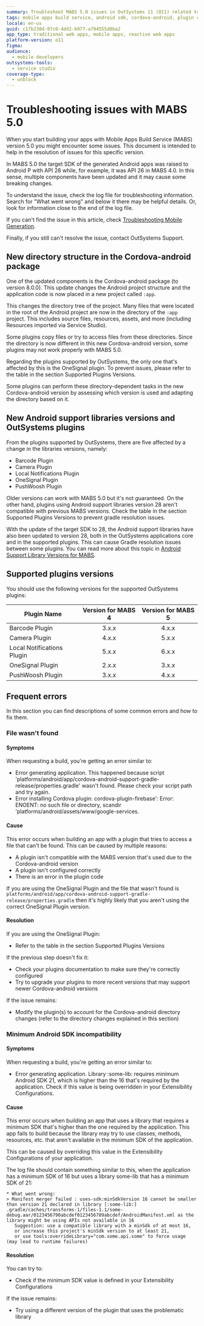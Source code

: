 ```yaml
---
summary: Troubleshoot MABS 5.0 issues in OutSystems 11 (O11) related to SDK updates and plugin compatibility.
tags: mobile apps build service, android sdk, cordova-android, plugin compatibility
locale: en-us
guid: c17b230d-07c0-4dd2-b977-a794555d8ba2
app_type: traditional web apps, mobile apps, reactive web apps
platform-version: o11
figma:
audience:
  - mobile developers
outsystems-tools:
  - service studio
coverage-type:
  - unblock
---
```


# Troubleshooting issues with MABS 5.0

When you start building your apps with Mobile Apps Build Service (MABS) version 5.0 you might encounter some issues. This document is intended to help in the resolution of issues for this specific version.

In MABS 5.0 the target SDK of the generated Android apps was raised to Android P with API 28 while, for example, it was API 26 in MABS 4.0. In this sense, multiple components have been updated and it may cause some breaking changes.

To understand the issue, check the log file for troubleshooting information. Search for "What went wrong" and below it there may be helpful details. Or, look for information close to the end of the log file.

If you can't find the issue in this article, check [Troubleshooting Mobile Generation](troubleshoot-mobile-apps-generation.md).

Finally, if you still can't resolve the issue, contact OutSystems Support.

## New directory structure in the Cordova-android package

One of the updated components is the Cordova-android package (to version 8.0.0). This update changes the Android project structure and the application code is now placed in a new project called `:app`.

This changes the directory tree of the project. Many files that were located in the root of the Android project are now in the directory of the `:app` project. This includes source files, resources, assets, and more (including Resources imported via Service Studio).

Some plugins copy files or try to access files from these directories. Since the directory is now different in this new Cordova-android version, some plugins may not work properly with MABS 5.0.

Regarding the plugins supported by OutSystems, the only one that's affected by this is the OneSignal plugin. To prevent issues, please refer to the table in the section Supported Plugins Versions.

Some plugins can perform these directory-dependent tasks in the new Cordova-android version by assessing which version is used and adapting the directory based on it.

## New Android support libraries versions and OutSystems plugins

From the plugins supported by OutSystems, there are five affected by a change in the libraries versions, namely:

- Barcode Plugin
- Camera Plugin
- Local Notifications Plugin
- OneSignal Plugin
- PushWoosh Plugin

Older versions can work with MABS 5.0 but it's not guaranteed. On the other hand, plugins using Android support libraries version 28 aren't compatible with previous MABS versions. Check the table in the section Supported Plugins Versions to prevent gradle resolution issues.

With the update of the target SDK to 28, the Android support libraries have also been updated to version 28, both in the OutSystems applications core and in the supported plugins. This can cause Gradle resolution issues between some plugins. You can read more about this topic in [Android Support Library Versions for MABS](https://success.outsystems.com/Documentation/11/Delivering_Mobile_Apps/Mobile_Apps_Build_Service/Android_Support_Library_Versions_for_MABS).

## Supported plugins versions

You should use the following versions for the supported OutSystems plugins:

| Plugin Name                | Version for MABS 4 | Version for MABS 5 |
| -------------------------- | :----------------: | :----------------: |
| Barcode Plugin             | 3.x.x              | 4.x.x              |
| Camera Plugin              | 4.x.x              | 5.x.x              |
| Local Notifications Plugin | 5.x.x              | 6.x.x              |
| OneSignal Plugin           | 2.x.x              | 3.x.x              |
| PushWoosh Plugin           | 3.x.x              | 4.x.x              |


## Frequent errors

In this section you can find descriptions of some common errors and how to fix them.

### File wasn't found

#### Symptoms

When requesting a build, you're getting an error similar to:

 - Error generating application. This happened because script 'platforms/android/app/cordova-android-support-gradle-release/properties.gradle' wasn't found. Please check your script path and try again.
 - Error installing Cordova plugin: cordova-plugin-firebase': Error: ENOENT: no such file or directory, scandir 'platforms/android/assets/www/google-services.

#### Cause

This error occurs when building an app with a plugin that tries to access a file that can't be found. This can be caused by multiple reasons:

- A plugin isn't compatible with the MABS version that's used due to the Cordova-android version
- A plugin isn't configured correctly
- There is an error in the plugin code

If you are using the OneSignal Plugin and the file that wasn't found is `platforms/android/app/cordova-android-support-gradle-release/properties.gradle` then it's highly likely that you aren't using the correct OneSignal Plugin version.

#### Resolution

If you are using the OneSignal Plugin:

- Refer to the table in the section Supported Plugins Versions

If the previous step doesn't fix it:

- Check your plugins documentation to make sure they're correctly configured
- Try to upgrade your plugins to more recent versions that may support newer Cordova-android versions

If the issue remains:

- Modify the plugin(s) to account for the Cordova-android directory changes (refer to the directory changes explained in this section)

### Minimum Android SDK incompatibility

#### Symptoms

When requesting a build, you're getting an error similar to:

- Error generating application. Library :some-lib: requires minimum Android SDK 21, which is higher than the 16 that's required by the application. Check if this value is being overridden in your Extensibility Configurations.

#### Cause

This error occurs when building an app that uses a library that requires a minimum SDK that's higher than the one required by the application. This app fails to build because the library may try to use classes, methods, resources, etc. that aren't available in the minimum SDK of the application.

This can be caused by overriding this value in the Extensibility Configurations of your application.

The log file should contain something similar to this, when the application has a minimum SDK of 16 but uses a library some-lib that has a minimum SDK of 21:

```
* What went wrong:
> Manifest merger failed : uses-sdk:minSdkVersion 16 cannot be smaller than version 21 declared in library [:some-lib:] .gradle/caches/transforms-1/files-1.1/some-debug.aar/0123456790abcdef0123456789abcdef/AndroidManifest.xml as the library might be using APIs not available in 16
   Suggestion: use a compatible library with a minSdk of at most 16,
   or increase this project's minSdk version to at least 21,
   or use tools:overrideLibrary="com.some.api.some" to force usage (may lead to runtime failures)
```


#### Resolution

You can try to:

- Check if the minimum SDK value is defined in your Extensibility Configurations

If the issue remains:

- Try using a different version of the plugin that uses the problematic library
